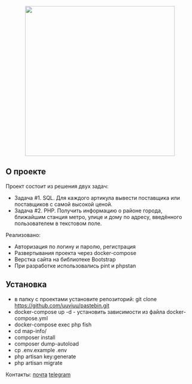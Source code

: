 <p align="center"><a href="https://laravel.com" target="_blank"><img src="https://raw.githubusercontent.com/laravel/art/master/logo-lockup/5%20SVG/2%20CMYK/1%20Full%20Color/laravel-logolockup-cmyk-red.svg" width="400"></a></p>

## О проекте

Проект состоит из решения двух задач: 
- Задача #1. SQL. Для каждого артикула вывести поставщика или поставщиков с самой высокой ценой.
- Задача #2. PHP. Получить информацию о районе города, ближайшим станция метро, улице и дому по адресу,
  введённого пользователем в текстовом поле.

Реализовано:
- Авторизация по логину и паролю, регистрация
- Развертывания проекта через docker-compose
- Верстка сайта на библиотеке Bootstrap
- При разработке использовались pint и phpstan

## Установка

- в папку с проектами установите репозиторий: git clone https://github.com/uuviuu/pastebin.git
- docker-compose up -d - установить зависимости из файла docker-compose.yml
- docker-compose exec php fish
- cd map-info/
- composer install
- composer dump-autoload
- cp .env.example .env
- php artisan key:generate
- php artisan migrate

Контакты:
[почта](mailto:my.test.laravel.message@gmail.com)
[telegram](https://t.me/uuviuu)